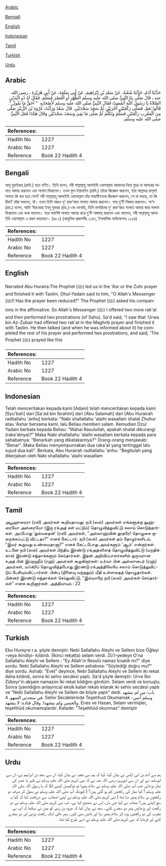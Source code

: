 [Arabic](#arabic)

[Bengali](#bengali)

[English](#english)

[Indonesian](#indonesian)

[Tamil](#tamil)

[Turkish](#turkish)

[Urdu](#urdu)

## Arabic


<div dir="rtl" lang="ar" style={{fontSize:'larger',backgroundColor:'#f8f9fa',padding:20}}>
حَدَّثَنَا آدَمُ، حَدَّثَنَا شُعْبَةُ، عَنْ سَعْدِ بْنِ إِبْرَاهِيمَ، عَنْ أَبِي سَلَمَةَ، عَنْ أَبِي هُرَيْرَةَ ـ رضى الله عنه ـ قَالَ صَلَّى بِنَا النَّبِيُّ صلى الله عليه وسلم الظُّهْرَ أَوِ الْعَصْرَ فَسَلَّمَ، فَقَالَ لَهُ ذُو الْيَدَيْنِ الصَّلاَةُ يَا رَسُولَ اللَّهَ أَنَقَصَتْ فَقَالَ النَّبِيُّ صلى الله عليه وسلم لأَصْحَابِهِ ‏ "‏ أَحَقٌّ مَا يَقُولُ ‏"‏‏.‏ قَالُوا نَعَمْ‏.‏ فَصَلَّى رَكْعَتَيْنِ أُخْرَيَيْنِ ثُمَّ سَجَدَ سَجْدَتَيْنِ‏.‏ قَالَ سَعْدٌ وَرَأَيْتُ عُرْوَةَ بْنَ الزُّبَيْرِ صَلَّى مِنَ الْمَغْرِبِ رَكْعَتَيْنِ فَسَلَّمَ وَتَكَلَّمَ ثُمَّ صَلَّى مَا بَقِيَ وَسَجَدَ سَجْدَتَيْنِ وَقَالَ هَكَذَا فَعَلَ النَّبِيُّ صلى الله عليه وسلم‏.‏
</div>
<div style={{backgroundColor:'#f8f9fa',padding:20, marginBottom: 10}}><table> <thead> <tr> <th>References:</th> <th></th> </tr> </thead> <tbody><tr><td>Hadith No</td><td>1227</td></tr><tr><td>Arabic No</td><td>1227</td></tr><tr><td>Reference</td><td>Book 22 Hadith 4</td></tr></tbody></table></div>

## Bengali


<div dir="ltr" lang="bn" style={{fontSize:'larger',backgroundColor:'#f8f9fa',padding:20}}>
আবূ হুরাইরাহ্ (রাযি.) হতে বর্ণিত। তিনি বলেন, নবী সাল্লাল্লাহু আলাইহি ওয়াসাল্লাম আমাদের নিয়ে যুহর বা আসরের সালাত আদায় করলেন এবং সালাম ফিরালেন। তখন যুল-ইয়াদাইন (রাযি.) তাঁকে জিজ্ঞেস করলেন, ইয়া আল্লাহর রাসূল! সালাত কি কম হয়ে গেল? নবী সাল্লাল্লাহু আলাইহি ওয়াসাল্লাম তাঁর সাহাবীগণকে জিজ্ঞেস করলেন, সে যা বলছে, তা কি ঠিক? তাঁরা বললেন, হাঁ। তখন তিনি আরও দু’ রাক‘আত সালাত আদায় করলেন। পরে দু’টি সিজদা্ করলেন। সা‘দ (রহ.) বলেন, আমি ‘উরওয়াহ ইবনু যুবায়র (রহ.)-কে দেখেছি, তিনি মাগরিবের দু’ রাক‘আত সালাত আদায় করে সালাম ফিরালেন এবং কথা বললেন। পরে অবশিষ্ট সালাত আদায় করে দু’টি সাজ্দাহ্ করলেন এবং বললেন, নবী সাল্লাল্লাহু আলাইহি ওয়াসাল্লাম এ রকম করেছেন। (৪৮২) (আধুনিক প্রকাশনীঃ ১১৪৭, ইসলামিক ফাউন্ডেশনঃ ১১৫৪)
</div>
<div style={{backgroundColor:'#f8f9fa',padding:20, marginBottom: 10}}><table> <thead> <tr> <th>References:</th> <th></th> </tr> </thead> <tbody><tr><td>Hadith No</td><td>1227</td></tr><tr><td>Arabic No</td><td>1227</td></tr><tr><td>Reference</td><td>Book 22 Hadith 4</td></tr></tbody></table></div>

## English


<div dir="ltr" lang="en" style={{fontSize:'larger',backgroundColor:'#f8f9fa',padding:20}}>
Narrated Abu Huraira:The Prophet (ﷺ) led us in the 'Asr or the Zuhr prayer and finished it with Taslim. Dhul-Yadain said to him, "O Allah's Messenger (ﷺ)! Has the prayer been reduced?" The Prophet (ﷺ) asked his companions in the affirmative. So Allah's Messenger (ﷺ) I offered two more rak'at and then performed two prostrations (of Sahu). Sa'd said, "I saw that 'Urwa bin Az-Zubair had offered two rak'at in the Maghrib prayer and finished it with Taslim. He then talked (and when he was informed about it) he completed the rest of his prayer and performed two prostrations, and said, 'The Prophet (ﷺ) prayed like this
</div>
<div style={{backgroundColor:'#f8f9fa',padding:20, marginBottom: 10}}><table> <thead> <tr> <th>References:</th> <th></th> </tr> </thead> <tbody><tr><td>Hadith No</td><td>1227</td></tr><tr><td>Arabic No</td><td>1227</td></tr><tr><td>Reference</td><td>Book 22 Hadith 4</td></tr></tbody></table></div>

## Indonesian


<div dir="ltr" lang="id" style={{fontSize:'larger',backgroundColor:'#f8f9fa',padding:20}}>
Telah menceritakan kepada kami [Adam] telah menceritakan kepada kami [Syu'bah] dari [Sa'ad bin Ibrahim] dari [Abu Salamah] dari [Abu Hurairah radliallahu 'anhu] berkata: "Nabi shallallahu 'alaihi wasallam shalat Zhuhur atau 'Ashar bersama kami, lalu Beliau memberi salam. Kemudian Dzul Yadain berkata kepada Beliau: "Wahai Rasulullah, apakah shalat dikurangi (raka'atnya)?" Maka Nabi shallallahu 'alaihi wasallam berkata kepada para sahabatnya: "Benarkah yang dikatakannya?" Orang-orang menjawab: "Benar". Maka Beliau menyempurnakan dua raka'at yang tertinggal lalu sujud dua kali". Berkata, Abu Hurairah radliallahu 'anhu: "Begitulah yang dikerjakan oleh Nabi shallallahu 'alaihi wasallam
</div>
<div style={{backgroundColor:'#f8f9fa',padding:20, marginBottom: 10}}><table> <thead> <tr> <th>References:</th> <th></th> </tr> </thead> <tbody><tr><td>Hadith No</td><td>1227</td></tr><tr><td>Arabic No</td><td>1227</td></tr><tr><td>Reference</td><td>Book 22 Hadith 4</td></tr></tbody></table></div>

## Tamil


<div dir="ltr" lang="ta" style={{fontSize:'larger',backgroundColor:'#f8f9fa',padding:20}}>
அபூஹுரைரா (ரலி) அவர்கள் கூறியதாவது: நபி (ஸல்) அவர்கள் எங்களுக்கு லுஹ்ரையோ அஸ்ரையோ (இரு ரக்அத் கள் மட்டும்) தொழுவித்துவிட்டு சலாம் கொடுத்தார்கள். அப்போது ‘துல்யதைன்’ (ரலி) அவர்கள், “அல்லாஹ்வின் தூதரே! தொழுகை குறைக்கப்பட்டு விட்டதா?” எனக் கேட்டார். நபி (ஸல்) அவர்கள் தம் தோழர்களிடம், “இவர் கூறுவது உண்மைதானா?” எனக் கேட்டபோது அவர்களும் ‘ஆம்’ என்றார்கள். உடனே நபி (ஸல்) அவர்கள் பிந்திய இரண்டு ரக்அத்களைத் தொழுவித்துவிட்டு (மறதிக்காக) இரண்டு சஜ்தாக்களும் செய்தார்கள். இதன் அறிவிப்பாளர்களில் ஒருவரான சஅத் பின் இப்றாஹீம் (ரஹ்) அவர்கள் கூறுகிறார்கள்: உர்வா பின் அஸ்ஸுபைர் (ரஹ்) அவர்கள், மஃக்ரிப் தொழுவித்தபோது இரண்டு ரக்அத்திலேயே சலாம் கொடுத்துவிட்டுப் பேசியும்விட்டார்கள். பின்பு (நினைவு வந்ததும்) மீதி உள்ளதைத் தொழுதார்கள். பின்னர் இரண்டு சஜ்தாக்கள் செய்துவிட்டு, “இவ்வாறே நபி (ஸல்) அவர்கள் செய்தார்கள்” எனக் கூறினார்கள். அத்தியாயம் : 22
</div>
<div style={{backgroundColor:'#f8f9fa',padding:20, marginBottom: 10}}><table> <thead> <tr> <th>References:</th> <th></th> </tr> </thead> <tbody><tr><td>Hadith No</td><td>1227</td></tr><tr><td>Arabic No</td><td>1227</td></tr><tr><td>Reference</td><td>Book 22 Hadith 4</td></tr></tbody></table></div>

## Turkish


<div dir="ltr" lang="tr" style={{fontSize:'larger',backgroundColor:'#f8f9fa',padding:20}}>
Ebu Hureyre r.a. şöyle demiştir: Nebi Sallallahu Aleyhi ve Sellem bize Öğleyi -veya ikindiyi- kıldırdı. (İkinci rekatta) selam verdi. Zü'l-yedeyn O'na Sallallahu Aleyhi ve Sellem : "Ey Allah'ın Resulü namaz kısaldı mı?" diye sordu. Nebi Sallallahu Aleyhi ve Sellem ashabına: "Söylediği doğru mu?" diye sordu. Ashab: "Evet" deyince, Nebi Sallallahu Aleyhi ve Sellem iki rekat daha kıldırdı, sonra iki sehiv secdesi yaptı. Sa'd şöyle demiştir: Urve İbn Zübeyr'in akşam namazını İki rekat kıldığını gördüm. Selam verdi ve konuştu. Sonra (yanıldığını anlayınca) eksik kalan rekatı kılarak iki sehiv secdesi yaptı ve "Nebi Sallallahu Aleyhi ve Sellem de böyle yaptı" dedi. باب: من لم يتشهد في سجدتي السهو. 4. Sehiv Secdelerinde Teşehhud Okumamak -وسلم أنس والحسن ولم يتشهدا. وقال قتادة: لا يتشهد. Enes ve Hasan, Selam vermişler, teşehhüd okumamışlardır. Katade: "Teşehhüd okunmaz" demiştir
</div>
<div style={{backgroundColor:'#f8f9fa',padding:20, marginBottom: 10}}><table> <thead> <tr> <th>References:</th> <th></th> </tr> </thead> <tbody><tr><td>Hadith No</td><td>1227</td></tr><tr><td>Arabic No</td><td>1227</td></tr><tr><td>Reference</td><td>Book 22 Hadith 4</td></tr></tbody></table></div>

## Urdu


<div dir="rtl" lang="ur" style={{fontSize:'larger',backgroundColor:'#f8f9fa',padding:20}}>
ہم سے آدم بن ابی ایاس نے بیان کیا، کہا کہ ہم سے شعبہ نے بیان کیا، ان سے سعد بن ابراہیم نے، ان سے ابوسلمہ نے اور ان سے ابوہریرہ رضی اللہ عنہ نے کہ نبی کریم صلی اللہ علیہ وسلم نے ظہر یا عصر کی نماز پڑھائی جب آپ صلی اللہ علیہ وسلم نے سلام پھیرا تو ذوالیدین کہنے لگا کہ یا رسول اللہ صلی اللہ علیہ وسلم ! کیا نماز کی رکعتیں کم ہو گئی ہیں؟ ( کیونکہ آپ صلی اللہ علیہ وسلم نے بھول کر صرف دو رکعتوں پر سلام پھیر دیا تھا ) نبی کریم صلی اللہ علیہ وسلم نے اپنے اصحاب سے دریافت کیا کہ کیا یہ سچ کہتے ہیں؟ صحابہ نے کہا جی ہاں، اس نے صحیح کہا ہے۔ تب نبی کریم صلی اللہ علیہ وسلم نے دو رکعت اور پڑھائیں پھر دو سجدے کئے۔ سعد نے بیان کیا کہ عروہ بن زبیر کو میں نے دیکھا کہ آپ نے مغرب کی دو رکعتیں پڑھ کر سلام پھیر دیا اور باتیں بھی کیں۔ پھر باقی ایک رکعت پڑھی اور دو سجدے کئے اور فرمایا کہ نبی کریم صلی اللہ علیہ وسلم نے اسی طرح کیا تھا۔
</div>
<div style={{backgroundColor:'#f8f9fa',padding:20, marginBottom: 10}}><table> <thead> <tr> <th>References:</th> <th></th> </tr> </thead> <tbody><tr><td>Hadith No</td><td>1227</td></tr><tr><td>Arabic No</td><td>1227</td></tr><tr><td>Reference</td><td>Book 22 Hadith 4</td></tr></tbody></table></div>